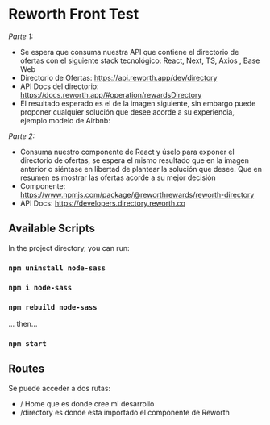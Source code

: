 # Reworth Front Test

*Parte 1:*
- Se espera que consuma nuestra API que contiene el directorio de ofertas con el siguiente stack tecnológico: React, Next, TS, Axios , Base Web
- Directorio de Ofertas: https://api.reworth.app/dev/directory
- API Docs del directorio: https://docs.reworth.app/#operation/rewardsDirectory
- El resultado esperado es el de la imagen siguiente, sin embargo puede proponer cualquier solución que desee acorde a su experiencia, ejemplo modelo de Airbnb:

*Parte 2:*
- Consuma nuestro componente de React y úselo para exponer el directorio de ofertas, se espera el mismo resultado que en la imagen anterior o siéntase en libertad de plantear la solución que desee. Que en resumen es mostrar las ofertas acorde a su mejor decisión
- Componente: https://www.npmjs.com/package/@reworthrewards/reworth-directory
- API Docs: https://developers.directory.reworth.co

## Available Scripts

In the project directory, you can run:
### `npm uninstall node-sass`
### `npm i node-sass`
### `npm rebuild node-sass`

... then...

### `npm start`


## Routes

Se puede acceder a dos rutas:

- / Home que es donde cree mi desarrollo 
- /directory es donde esta importado el componente de Reworth 
